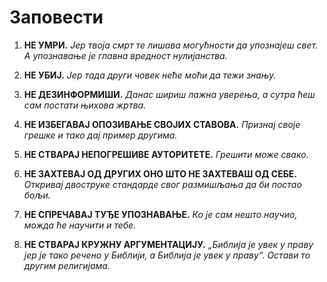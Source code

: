 
# Заповести

1. **НЕ УМРИ.**
    *Јер твоја смрт те лишава могућности да упознајеш свет. А упознавање је главна вредност нулијанства.*

2. **НЕ УБИЈ.**
    *Јер тада други човек неће моћи да тежи знању.*

3. **НЕ ДЕЗИНФОРМИШИ.**
    *Данас шириш лажна уверења, а сутра ћеш сам постати њихова жртва.*

4. **НЕ ИЗБЕГАВАЈ ОПОЗИВАЊЕ СВОЈИХ СТАВОВА.**
    *Признај своје грешке и тако дај пример другима.*

5. **НЕ СТВАРАЈ НЕПОГРЕШИВЕ АУТОРИТЕТЕ.**
    *Грешити може свако.*

6. **НЕ ЗАХТЕВАЈ ОД ДРУГИХ ОНО ШТО НЕ ЗАХТЕВАШ ОД СЕБЕ.**
    *Откривај двоструке стандарде свог размишљања да би постао бољи.*

7. **НЕ СПРЕЧАВАЈ ТУЂЕ УПОЗНАВАЊЕ.**
    *Ко је сам нешто научио, можда ће научити и тебе.*

8. **НЕ СТВАРАЈ КРУЖНУ АРГУМЕНТАЦИЈУ.**
    *„Библија је увек у праву јер је тако речено у Библији, а Библија је увек у праву“. Остави то другим религијама.*
